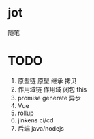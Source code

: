 # jot

随笔

# TODO

1. 原型链 原型 继承 拷贝
2. 作用域链 作用域 闭包 this
3. promise generate 异步
4. Vue
5. rollup
6. jinkens ci/cd
7. 后端 java/nodejs
